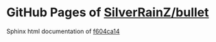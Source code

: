 GitHub Pages of [SilverRainZ/bullet](https://github.com/SilverRainZ/bullet.git)
===
Sphinx html documentation of [f604ca14](https://github.com/SilverRainZ/bullet/tree/f604ca1463be26d133af11a4ef6a8cecb008ae30)
